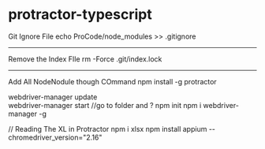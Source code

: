 # protractor-typescript


Git Ignore File
echo ProCode/node_modules >> .gitignore
*****************************************************


Remove the Index FIle
 rm -Force .git/index.lock
***************************************************

Add All NodeNodule though COmmand
npm install -g protractor

webdriver-manager update	
webdriver-manager start
//go to folder and ?
npm init 
npm i webdriver-manager -g

// Reading The XL in Protractor
npm i xlsx
npm install appium --chromedriver_version="2.16"
